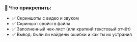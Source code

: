 ### **📎 Что прикрепить:**

- ✅ Скриншоты с видео и звуком
- ✅ Скриншот свойств файла
- ✅ Заполненный чек-лист (или краткий текстовый отчёт)
- ✅ Вывод: были ли найдены ошибки и как ты их устранил
